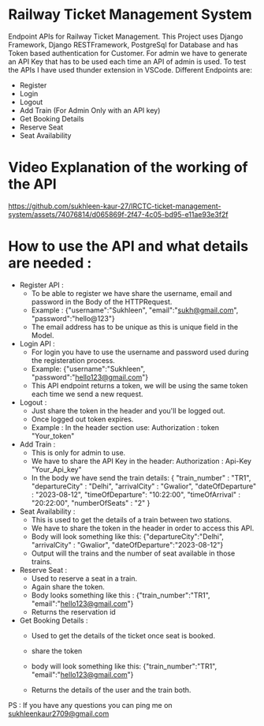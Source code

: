 # Railway Ticket Management System

Endpoint APIs for Railway Ticket Management.
This Project uses Django Framework, Django RESTFramework, PostgreSql for Database and has Token based authentication for Customer.
For admin we have to generate an API Key that has to be used each time an API of admin is used.
To test the APIs I have used thunder extension in VSCode.
Different Endpoints are: 
* Register
* Login
* Logout
* Add Train (For Admin Only with an API key)
* Get Booking Details
* Reserve Seat
* Seat Availability

# Video Explanation of the working of the API 




https://github.com/sukhleen-kaur-27/IRCTC-ticket-management-system/assets/74076814/d065869f-2f47-4c05-bd95-e11ae93e3f2f


# How to use the API and what details are needed :
* Register API :
   * To be able to register we have share the username, email and password in the Body of the HTTPRequest.
   * Example : {"username":"Sukhleen", "email":"sukh@gmail.com", "password":"hello@123"}
   * The email address has to be unique as this is unique field in the Model.
* Login API :
   * For login you have to use the username and password used during the registeration process.
   * Example: {"username":"Sukhleen", "password":"hello123@gmail.com"}
   * This API endpoint returns a token, we will be using the same token each time we send a new request.
* Logout :
   * Just share the token in the header and you'll be logged out.
   * Once logged out token expires.
   * Example : In the header section use:
      Authorization : token "Your_token"
* Add Train :
   * This is only for admin to use.
   * We have to share the API Key in the header:
      Authorization : Api-Key "Your_Api_key"
   * In the body we have send the train details:
      { "train_number" : "TR1",
        "departureCity" : "Delhi",
        "arrivalCity" : "Gwalior",
        "dateOfDeparture" : "2023-08-12",
        "timeOfDeparture": "10:22:00",
        "timeOfArrival" : "20:22:00",
        "numberOfSeats" : "2"
       }
* Seat Availability  :
   * This is used to get the details of a train between two stations.
   * We have to share the token in the header in order to access this API.
   * Body will look something like this:
     {"departureCity":"Delhi", "arrivalCity" : "Gwalior", "dateOfDeparture":"2023-08-12"}
   * Output will the trains and the number of seat available in those trains.
* Reserve Seat :
   * Used to reserve a seat in a train.
   * Again share the token.
   * Body looks something like this :
      {"train_number":"TR1", "email":"hello123@gmail.com"}
   * Returns the reservation id
* Get Booking Details :
   * Used to get the details of the ticket once seat is booked.
   * share the token
   * body will look something like this:
       {"train_number":"TR1", "email":"hello123@gmail.com"}

   * Returns the details of the user and the train both.

 PS : If you have any questions you can ping me on sukhleenkaur2709@gmail.com
  


     
      
  

